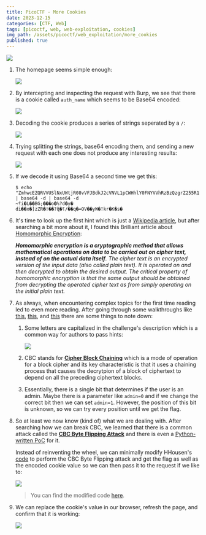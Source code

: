 ```yaml
---
title: PicoCTF - More Cookies
date: 2023-12-15
categories: [CTF, Web]
tags: [picoctf, web, web-exploitation, cookies]
img_path: /assets/picoctf/web_exploitation/more_cookies
published: true
---
```


![](room_banner.png)

1. The homepage seems simple enough:

    ![](home.png)

2. By intercepting and inspecting the request with Burp, we see that there is a cookie called `auth_name` which seems to be Base64 encoded:

    ![](cookie_burp.png)

3. Decoding the cookie produces a series of strings seperated by a `/`:

    ![](base64_decoding.png)

4. Trying splitting the strings, base64 encoding them, and sending a new request with each one does not produce any interesting results:

    ![](base64_encoding.png)

5. If we decode it using Base64 a second time we get this:

    ```shell
    $ echo "ZmhwcEZQRVVUSlNxUWtjR08vVFJBdkJ2cVNVL1pCWHhlY0FNYVVhRzBzQzgrZ255R1JkTWhGNG0xZzFrYWJMUWVNMWRlbHBTZ2lHTG5UL2Jsbkh4Z3JJYUw3YjZBM0c0UFU5V3NyOTVHNnNjVitZUUlkbVRhM0lkb0V1aEFYTzE=" | base64 -d | base64 -d
    ~⸮i�L��BG;���o�%?d�y�
    di��x�]zZR�!��?ۖq�⸮/��q�=OV��yW�!ٓkr�K�s�
    ```

6. It's time to look up the first hint which is just a [Wikipedia article](https://en.wikipedia.org/wiki/Homomorphic_encryption), but after searching a bit more about it, I found this Brilliant article about [Homomorphic Encryption](https://brilliant.org/wiki/homomorphic-encryption/#:~:text=Homomorphic%20encryption%20is%20malleable%20by,plain%20text%20that%20makes%20sense.):

    _**Homomorphic encryption is a cryptographic method that allows mathematical operations on data to be carried out on cipher text, instead of on the actual data itself**. The cipher text is an encrypted version of the input data (also called plain text). It is operated on and then decrypted to obtain the desired output. The critical property of homomorphic encryption is that the same output should be obtained from decrypting the operated cipher text as from simply operating on the initial plain text._

7. As always, when encountering complex topics for the first time reading led to even more reading. After going through some walkthroughs like [this](https://docs.abbasmj.com/ctf-writeups/picoctf2021#more-cookies), [this](https://www.youtube.com/watch?v=i9KiOjeE-VY), and [this](https://github.com/HHousen/PicoCTF-2021/blob/master/Web%20Exploitation/More%20Cookies/README.md) there are some things to note down:

    1. Some letters are capitalized in the challenge's description which is a common way for authors to pass hints:

        ![](cbc.png)

    2. CBC stands for [**Cipher Block Chaining**](https://www.techtarget.com/searchsecurity/definition/cipher-block-chaining) which is a mode of operation for a block cipher and its key characteristic is that it uses a chaining process that causes the decrytpion of a block of ciphertext to depend on all the preceding ciphertext blocks.

    3. Essentially, there is a single bit that determines if the user is an admin. Maybe there is a parameter like `admin=0` and if we change the correct bit then we can set `admin=1`. However, the position of this bit is unknown, so we can try every position until we get the flag.

8. So at least we now know (kind of) what we are dealing with. After searching how we can break CBC, we learned that there is a common attack called the [**CBC Byte Flipping Attack**](https://www.techtarget.com/searchsecurity/definition/cipher-block-chaining) and there is even a [Python-written PoC](https://github.com/kelalaka153/CBC-Bit-Flipping-Attack/tree/main) for it. 

    Instead of reinventing the wheel, we can minimally modify HHousen's [code](https://github.com/HHousen/PicoCTF-2021/blob/master/Web%20Exploitation/More%20Cookies/improved_script.py) to perform the CBC Byte Flipping attack and get the flag as well as the encoded cookie value so we can then pass it to the request if we like to:

    ![](py_script.png)

    > You can find the modified code [here](https://github.com/CSpanias/cspanias.github.io/blob/main/assets/picoctf/web_exploitation/more_cookies/cbc_byte_flipping_attack.py).

9. We can replace the cookie's value in our browser, refresh the page, and confirm that it is working:

    ![](flag_browser.png)

